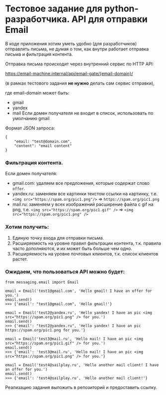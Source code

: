 # Тестовое задание для python-разработчика. API для отправки Email

В коде приложения хотим уметь удобно (для разработчиков) отправлять письма, не думая о том, как внутри работает отправка письма и фильтрация контента.

Отправка письма происходит через внутренний сервис по HTTP API:

https://email-machine.internal/api/email-gate/{email-domain}/ 

(в рамках тестового задания **не нужно** делать сам сервис отправки),

где email-domain может быть:
- gmail
- yandex
- mail
Если домен получателя не входит в список, использовать по умолчанию gmail

Формат JSON запроса:
```
{
    "email: "test@domain.com",
    "content": "email content"
}
```

### Фильтрация контента.

Если домен получателя:
- gmail.com: удаляем все предложения, которые содержат слово `offer`.
- yandex.ru: заменяем все картинки текстом ссылки на картинку, т.е. `<img src="https://spam.org/pic1.png"/>` => `https://spam.org/pic1.png`
- mail.ru: заменяем у всех изображений расширение файла с gif на png, т.е. `<img src="https://spam.org/pic1.gif" />` => `<img src="https://spam.org/pic1.png" />`

### Хотим получить:
1) Единую точку входа для отправки письма.
2) Расширяемость на уровне правил фильтрации контента, т.к. правила часто дополняются, и их может быть больше чем одно.
3) Расширяемость на уровне почтовых клиентов, т.к. список клиентов растет.


### Ожидаем, что пользоваться API можно будет:

```
from messaging.email import Email

email = Email('test1@gmail.com', 'Hello gmail! I have an offer for you.')
email.send()
>>> {'email': "test1@gmail.com", 'Hello gmail!'}

email = Email('test2@yandex.ru', 'Hello yandex! I have an pic <img src="https://spam.org/pic1.png" /> for you.')
email.send()
>>> {'email': "test2@yandex.ru", 'Hello yandex! I have an pic https://spam.org/pic1.png for you.'}

email = Email('test3@mail.ru', 'Hello mail! I have an pic <img src="https://spam.org/pic1.gif" /> for you.')
email.send()
>>> {'email': 'test3@mail.ru', 'Hello mail! I have an pic <img src="https://spam.org/pic1.png" /> for you.'}

email = Email('test4@sailplay.ru', 'Hello another mail client! I have an offer for you.')
email.send()
>>> {'email': 'test4@sailplay.ru', 'Hello another mail client!'}
```

Реализацию задания выложить в репозиторий и предоставить ссылку.

